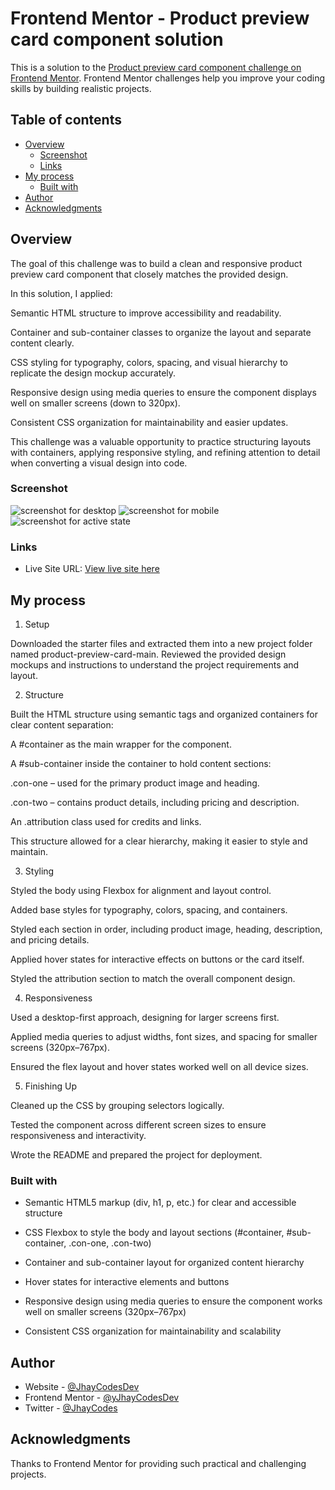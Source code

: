 # Frontend Mentor - Product preview card component solution

This is a solution to the [Product preview card component challenge on Frontend Mentor](https://www.frontendmentor.io/challenges/product-preview-card-component-GO7UmttRfa). Frontend Mentor challenges help you improve your coding skills by building realistic projects. 

## Table of contents

- [Overview](#overview)
  - [Screenshot](#screenshot)
  - [Links](#links)
- [My process](#my-process)
  - [Built with](#built-with)
- [Author](#author)
- [Acknowledgments](#acknowledgments)

## Overview
The goal of this challenge was to build a clean and responsive product preview card component that closely matches the provided design.

In this solution, I applied:

Semantic HTML structure to improve accessibility and readability.

Container and sub-container classes to organize the layout and separate content clearly.

CSS styling for typography, colors, spacing, and visual hierarchy to replicate the design mockup accurately.

Responsive design using media queries to ensure the component displays well on smaller screens (down to 320px).

Consistent CSS organization for maintainability and easier updates.

This challenge was a valuable opportunity to practice structuring layouts with containers, applying responsive styling, and refining attention to detail when converting a visual design into code.

### Screenshot
![screenshot for desktop](./Screenshot%202025-09-03%20at%2006-45-06%20Frontend%20Mentor%20Product%20preview%20card%20component.png)
![screenshot for mobile](./Screenshot%202025-09-03%20at%2006-57-07%20Frontend%20Mentor%20Product%20preview%20card%20component.png)
![screenshot for active state](./Screenshot%202025-09-03%20at%2006-58-23%20Frontend%20Mentor%20Product%20preview%20card%20component.png)


### Links
- Live Site URL: [View live site here](https://JhayCodesDev.github.io/Product-Preview-Card/)

## My process
1. Setup

Downloaded the starter files and extracted them into a new project folder named product-preview-card-main.
Reviewed the provided design mockups and instructions to understand the project requirements and layout.

2. Structure

Built the HTML structure using semantic tags and organized containers for clear content separation:

A #container as the main wrapper for the component.

A #sub-container inside the container to hold content sections:

.con-one – used for the primary product image and heading.

.con-two – contains product details, including pricing and description.

An .attribution class used for credits and links.

This structure allowed for a clear hierarchy, making it easier to style and maintain.

3. Styling

Styled the body using Flexbox for alignment and layout control.

Added base styles for typography, colors, spacing, and containers.

Styled each section in order, including product image, heading, description, and pricing details.

Applied hover states for interactive effects on buttons or the card itself.

Styled the attribution section to match the overall component design.

4. Responsiveness

Used a desktop-first approach, designing for larger screens first.

Applied media queries to adjust widths, font sizes, and spacing for smaller screens (320px–767px).

Ensured the flex layout and hover states worked well on all device sizes.

5. Finishing Up

Cleaned up the CSS by grouping selectors logically.

Tested the component across different screen sizes to ensure responsiveness and interactivity.

Wrote the README and prepared the project for deployment.


### Built with

- Semantic HTML5 markup (div, h1, p, etc.) for clear and accessible structure

- CSS Flexbox to style the body and layout sections (#container, #sub-container, .con-one, .con-two)

- Container and sub-container layout for organized content hierarchy

- Hover states for interactive elements and buttons

- Responsive design using media queries to ensure the component works well on smaller screens (320px–767px)

- Consistent CSS organization for maintainability and scalability

## Author

- Website - [@JhayCodesDev](https://github.com/JhayCodesDev)
- Frontend Mentor - [@yJhayCodesDev](https://www.frontendmentor.io/profile/JhayCodesDev)
- Twitter - [@JhayCodes](https://www.twitter.com/JhayCodes)

## Acknowledgments
Thanks to Frontend Mentor for providing such practical and challenging projects.
